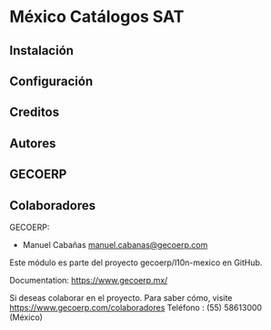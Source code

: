 # México Catálogos SAT

## Instalación

## Configuración

## Creditos

## Autores
## GECOERP

## Colaboradores
GECOERP:

- Manuel Cabañas <manuel.cabanas@gecoerp.com>

Este módulo es parte del proyecto gecoerp/l10n-mexico en GitHub.

Documentation: https://www.gecoerp.mx/

Si deseas colaborar en el proyecto. Para saber cómo, visite https://www.gecoerp.com/colaboradores
Teléfono : (55) 58613000 (México)
